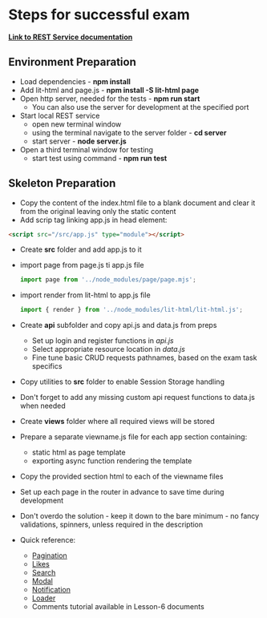 # Steps for successful exam

**[Link to REST Service documentation](https://github.com/softuni-practice-server/softuni-practice-server)**

## Environment Preparation
* Load dependencies - **npm install**
* Add lit-html and page.js - **npm install -S lit-html page**
* Open http server, needed for the tests - **npm run start**
    * You can also use the server for development at the specified port
* Start local REST service
    * open new terminal window
    * using the terminal navigate to the server folder - **cd server**
    * start server - **node server.js**
* Open a third terminal window for testing
    * start test using command - **npm run test**

## Skeleton Preparation
* Copy the content of the index.html file to a blank document and clear it from the original leaving only the static content
* Add scrip tag linking app.js in head element:
```html
<script src="/src/app.js" type="module"></script>
```
* Create **src** folder and add app.js to it
* import page from page.js ti app.js file
    ```javascript
    import page from '../node_modules/page/page.mjs';
    ```
* import render from lit-html to app.js file
    ```javascript
    import { render } from '../node_modules/lit-html/lit-html.js';
    ```
* Create **api** subfolder and copy api.js and data.js from preps
    * Set up login and register functions in *api.js*
    * Select appropriate resource location in *data.js*
    * Fine tune basic CRUD requests pathnames, based on the exam task specifics
* Copy utilities to **src** folder to enable Session Storage handling
* Don't forget to add any missing custom api request functions to data.js when needed
* Create **views** folder where all required views will be stored
* Prepare a separate viewname.js file for each app section containing:
    * static html as page template
    * exporting async function rendering the template 
* Copy the provided section html to each of the viewname files
* Set up each page in the router in advance to save time during development
* Don't overdo the solution - keep it down to the bare minimum - no fancy validations, spinners, unless required in the description


* Quick reference:
  * [Pagination](https://youtu.be/MnD9CdiKrAw)
  * [Likes](https://youtu.be/TNSZiqS7r5g?t=8748)
  * [Search](https://youtu.be/dJzAmuqYSVY?t=4967)
  * [Modal](https://youtu.be/dJzAmuqYSVY)
  * [Notification](https://youtu.be/dJzAmuqYSVY?t=7194)
  * [Loader](https://youtu.be/g39zQSuHnHs?t=6252)
  * Comments tutorial available in Lesson-6 documents


    
